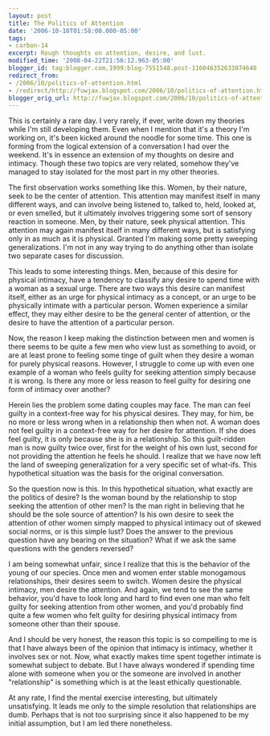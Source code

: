 ```yaml
---
layout: post
title: The Politics of Attention
date: '2006-10-10T01:58:00.000-05:00'
tags:
- carbon-14
excerpt: Rough thoughts on attention, desire, and lust.
modified_time: '2008-04-22T21:56:12.963-05:00'
blogger_id: tag:blogger.com,1999:blog-7551548.post-116046352633074648
redirect_from: 
- /2006/10/politics-of-attention.html
- /redirect/http://fuwjax.blogspot.com/2006/10/politics-of-attention.html
blogger_orig_url: http://fuwjax.blogspot.com/2006/10/politics-of-attention.html
---
```


This is certainly a rare day.  I very rarely, if ever, write down my theories while I'm still developing them.  Even when I mention that it's a theory I'm working on, it's been kicked around the noodle for some time.  This one is forming from the logical extension of a conversation I had over the weekend.  It's in essence an extension of my thoughts on desire and intimacy.  Though these two topics are very related, somehow they've managed to stay isolated for the most part in my other theories.

The first observation works something like this.  Women, by their nature, seek to be the center of attention.  This attention may manifest itself in many different ways, and can involve being listened to, talked to, held, looked at, or even smelled, but it ultimately involves triggering some sort of sensory reaction in someone.  Men, by their nature, seek physical attention.  This attention may again manifest itself in many different ways, but is satisfying only in as much as it is physical.  Granted I'm making some pretty sweeping generalizations.  I'm not in any way trying to do anything other than isolate two separate cases for discussion.

This leads to some interesting things.  Men, because of this desire for physical intimacy, have a tendency to classify any desire to spend time with a woman as a sexual urge.  There are two ways this desire can manifest itself, either as an urge for physical intimacy as a concept, or an urge to be physically intimate with a particular person.  Women experience a similar effect, they may either desire to be the general center of attention, or the desire to have the attention of a particular person.

Now, the reason I keep making the distinction between men and women is there seems to be quite a few men who view lust as something to avoid, or are at least prone to feeling some tinge of guilt when they desire a woman for purely physical reasons.  However, I struggle to come up with even one example of a woman who feels guilty for seeking attention simply because it is wrong.  Is there any more or less reason to feel guilty for desiring one form of intimacy over another?

Herein lies the problem some dating couples may face.  The man can feel guilty in a context-free way for his physical desires.  They may, for him, be no more or less wrong when in a relationship then when not.  A woman does not feel guilty in a context-free way for her desire for attention.  If she does feel guilty, it is only because she is in a relationship.  So this guilt-ridden man is now guilty twice over, first for the weight of his own lust, second for not providing the attention he feels he should.  I realize that we have now left the land of sweeping generalization for a very specific set of what-ifs.  This hypothetical situation was the basis for the original conversation.

So the question now is this.  In this hypothetical situation, what exactly are the politics of desire?  Is the woman bound by the relationship to stop seeking the attention of other men?  Is the man right in believing that he should be the sole source of attention?  Is his own desire to seek the attention of other women simply mapped to physical intimacy out of skewed social norms, or is this simple lust?  Does the answer to the previous question have any bearing on the situation?  What if we ask the same questions with the genders reversed?

I am being somewhat unfair, since I realize that this is the behavior of the young of our species.  Once men and women enter stable monogamous relationships, their desires seem to switch.  Women desire the physical intimacy, men desire the attention.  And again, we tend to see the same behavior, you'd have to look long and hard to find even one man who felt guilty for seeking attention from other women, and you'd probably find quite a few women who felt guilty for desiring physical intimacy from someone other than their spouse.

And I should be very honest, the reason this topic is so compelling to me is that I have always been of the opinion that intimacy is intimacy, whether it involves sex or not.  Now, what exactly makes time spent together intimate is somewhat subject to debate.  But I have always wondered if spending time alone with someone when you or the someone are involved in another "relationship" is something which is at the least ethically questionable. 

At any rate, I find the mental exercise interesting, but ultimately unsatisfying.  It leads me only to the simple resolution that relationships are dumb.  Perhaps that is not too surprising since it also happened to be my initial assumption, but I am led there nonetheless.